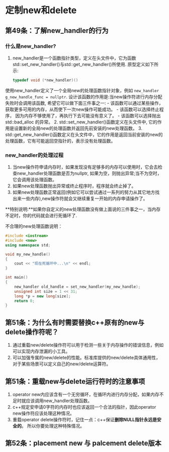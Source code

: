 # **定制new和delete**

## **第49条：了解new_handler的行为**

### 什么是new_handler?

1. new_handler是一个函数指针类型，定义在<new>头文件中，它为函数std::set_new_handler()与std::get_new_handler()所使用. 原型定义如下所示:
    ````c++
    typedef void (*new_handler)()
    ````
使用new_handler定义了一个全局new的处理函数指针对象，例如 `new_handler g_new_handle_func = nullptr`. 设计该函数的作用是:当new操作符进行内存分配失败时会调用该函数, 希望它可以做下面三件事之一:
    - 该函数可以通过某些操作，获取更多可用的内存，从而使下一次new操作可能成功。
    - 该函数可以选择终止程序， 因为内存不够使用了，再执行下去可能没有意义了。
    - 该函数可以选择抛出 std::bad_alloc 的异常。
2. std::set_new_handler()函数定义在<new>头文件中, 它的作用是设置新的全局new的处理函数并返回先前安装的new处理函数。
3. std::get_new_handler()函数定义在<new>头文件中，它的作用是返回当前安装的new的处理函数，它有可能返回空指针的，表示没有处理函数。

### new_handler的处理过程

1. 当new操作符申请内存时，如果发现没有足够多的内存可以使用时，它会去检查new_handler处理函数是否为nullptr, 如果为空，则抛出异常;当不为空时，它会调用该处理函数。
2. 如果new处理函数抛出异常或终止程序时，程序就会终止掉了。
3. 如果new处理函数正常返回(例如它可以尝试通过一系列的努力从其它地方找出来一些内存),new操作符就会又继续重复一开始的内存申请操作了。

**特别说明:**如果你自定义的new处理函数没有做上面说的三件事之一，当内存不足时，你的代码就会进行死循环了. 

不合理的new处理函数说明：
````c++
#include <iostream>
#include <new>
using namespace std;

void my_new_handle()
{
    cout << "现在死循环中...\n" << endl;
}

int main()
{
    new_handler old_handle = set_new_handler(my_new_handle);
    unsigned int size = 1 << 31;
    long *p = new long[size];
    return 0;
}
````

## **第51条：为什么有时需要替换c++原有的new与delete操作符呢？**

1. 通过重载new/delete操作符可以用于检测一些关于内存操作的错误信息，例如可以实现内存泄漏的小工具。
2. 可以加强专属的new/delete的性能。标准库提供的new/delete具体通用性，对于某些场景可以定义自己的new/delete运算符。

## **第51条：重载new与delete运行符时的注意事项**

1. operator new内应该含有一个无穷循环，在循环内进行内存分配，如果内存不足时就应该调用new_handler处理函数。
2. c++规定安申请0字符的内存时也应该返回一个合法的指针，因此operator new操作符应该处理这种情况。
3. 重载operator delete操作符时，记住一点：c++保证**删除NULL指针永远是安全的**。 所以你要处理这种特殊情况。

## **第52条：placement new 与 palcement delete版本**



